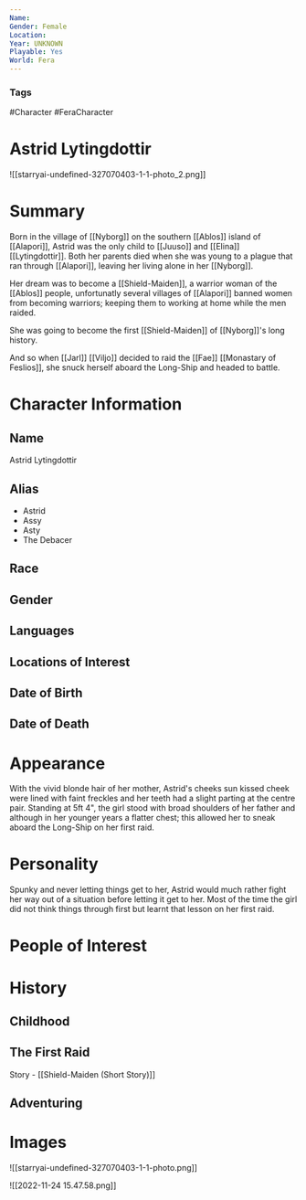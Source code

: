 ```yaml
---
Name: 
Gender: Female
Location: 
Year: UNKNOWN
Playable: Yes
World: Fera
---
```


### Tags
#Character #FeraCharacter 

# Astrid Lytingdottir
![[starryai-undefined-327070403-1-1-photo_2.png]]
# Summary
Born in the village of [[Nyborg]] on the southern [[Ablos]] island of [[Alapori]], Astrid was the only child to [[Juuso]] and [[Elina]] [[Lytingdottir]]. Both her parents died when she was young to a plague that ran through [[Alapori]], leaving her living alone in her [[Nyborg]]. 

Her dream was to become a [[Shield-Maiden]], a warrior woman of the [[Ablos]] people, unfortunatly several villages of [[Alapori]] banned women from becoming warriors; keeping them to working at home while the men raided. 

She was going to become the first [[Shield-Maiden]] of [[Nyborg]]'s long history. 

And so when [[Jarl]] [[Viljo]] decided to raid the [[Fae]] [[Monastary of Feslios]], she snuck herself aboard the Long-Ship and headed to battle. 

# Character Information

## Name
Astrid Lytingdottir 

## Alias
- Astrid
- Assy
- Asty
- The Debacer 

## Race

## Gender

## Languages

## Locations of Interest

## Date of Birth

## Date of Death

# Appearance
With the vivid blonde hair of her mother, Astrid's cheeks sun kissed cheek were lined with faint freckles and her teeth had a slight parting at the centre pair. Standing at 5ft 4", the girl stood with broad shoulders of her father and although in her younger years a flatter chest; this allowed her to sneak aboard the Long-Ship on her first raid. 

# Personality
Spunky and never letting things get to her, Astrid would much rather fight her way out of a situation before letting it get to her. Most of the time the girl did not think things through first but learnt that lesson on her first raid. 

# People of Interest

# History
## Childhood

## The First Raid
Story - [[Shield-Maiden (Short Story)]]

## Adventuring

# Images
![[starryai-undefined-327070403-1-1-photo.png]]

![[2022-11-24 15.47.58.png]]



